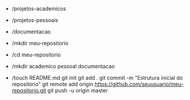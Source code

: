 - /projetos-academicos
- /projetos-pessoais
- /documentacao



- /mkdir meu-repositorio 
- /cd meu-repositorio
- /mkdir academico pessoal documentacao
- /touch README.md
git init
git add .
git commit -m "Estrutura inicial do repositório"
git remote add origin https://github.com/seuusuario/meu-repositorio.git
git push -u origin master

